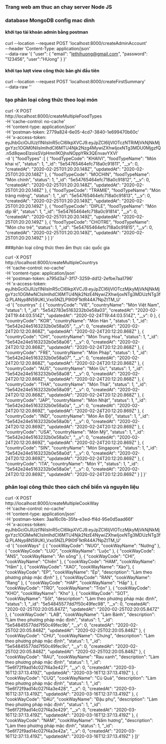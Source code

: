 ### Trang web am thuc an chay server Node JS

### database MongoDB config mac dinh

#### khởi tạo tài khoản admin bằng postman

curl --location --request POST 'localhost:8000/createAdminAccount' \
--header 'Content-Type: application/json' \
--data-raw '{
  "user": {
    "email": "lethihuong@gmail.com",
    "password": "123456",
    "user":"HUong"
  }
}'

#### khởi tạo lượt view công thức bản ghi đầu tiên

curl --location --request POST 'localhost:8000/createFirstSummary' \
--data-raw ''



### tạo phân loại công thức theo loại món

curl -X POST \
  http://localhost:8000/createMultipleFoodTypes \
  -H 'cache-control: no-cache' \
  -H 'content-type: application/json' \
  -H 'postman-token: 2779a824-6e05-4cd7-3840-1e699470b60c' \
  -H 'x-access-token: eyJhbGciOiJIUzI1NiIsInR5cCI6IkpXVCJ9.eyJpZCI6IjVlOTczNTRiMjVkNjNkMjgxYzc1OGM0NiIsImlhdCI6MTU4Njk2Nzg4MywiZXhwIjoxNTg3MDU0MjgzfQ.n5d8qwoElzoisSVpHmn1KOjhsNOppYRk3QEnvavYXVI' \
  -d '{
 "foodTypes" :[
    {
        "foodTypeCode": "KHAIVI",
        "foodTypeName": "Món khai vị",
        "status": 1,
        "_id": "5e54765464efc718a0c91811",
        "__v": 0,
        "createdAt": "2020-02-25T01:20:20.148Z",
        "updatedAt": "2020-02-25T01:20:20.148Z"
    },
    {
        "foodTypeCode": "MOCHIN",
        "foodTypeName": "Món chính",
        "status": 1,
        "_id": "5e54765464efc718a0c91812",
        "__v": 0,
        "createdAt": "2020-02-25T01:20:20.148Z",
        "updatedAt": "2020-02-25T01:20:20.148Z"
    },
    {
        "foodTypeCode": "TRAMIE",
        "foodTypeName": "Món tráng miệng",
        "status": 1,
        "_id": "5e54765464efc718a0c91813",
        "__v": 0,
        "createdAt": "2020-02-25T01:20:20.149Z",
        "updatedAt": "2020-02-25T01:20:20.149Z"
    },
    {
        "foodTypeCode": "DIPLE",
        "foodTypeName": "Món dịp lễ",
        "status": 1,
        "_id": "5e54765464efc718a0c91814",
        "__v": 0,
        "createdAt": "2020-02-25T01:20:20.149Z",
        "updatedAt": "2020-02-25T01:20:20.149Z"
    },
    {
        "foodTypeCode": "CHOTRE",
        "foodTypeName": "Món cho trẻ",
        "status": 1,
        "_id": "5e54765464efc718a0c91815",
        "__v": 0,
        "createdAt": "2020-02-25T01:20:20.149Z",
        "updatedAt": "2020-02-25T01:20:20.149Z"
    }
]
}'


###phân loại công thức theo ẩm thực các quốc gia

curl -X POST \
  http://localhost:8000/createMultipleCountrys \
  -H 'cache-control: no-cache' \
  -H 'content-type: application/json' \
  -H 'postman-token: a795d3a7-3f17-3259-dd12-2efbe7aa1796' \
  -H 'x-access-token: eyJhbGciOiJIUzI1NiIsInR5cCI6IkpXVCJ9.eyJpZCI6IjVlOTczMjkyMjVkNjNkMjgxYzc1OGMwNCIsImlhdCI6MTU4Njk2NzE4NywiZXhwIjoxNTg3MDUzNTg3fQ.PLANyp8N59UKI_Vxo5NZLP9l0tF1ktR44A7NpZtTM_U' \
  -d '{
 "countrys" :[
    {
        "countryCode": "VIE",
        "countryName": "Món Việt Nam",
        "status": 1,
        "_id": "5e542783e5163232b0e58a03",
        "createdAt": "2020-02-24T19:44:03.514Z",
        "updatedAt": "2020-02-24T19:44:03.514Z",
        "__v": 0
    },
    {
        "countryCode": "KOR",
        "countryName": "Món Hàn ",
        "status": 1,
        "_id": "5e542e24e5163232b0e58a05",
        "__v": 0,
        "createdAt": "2020-02-24T20:12:20.868Z",
        "updatedAt": "2020-02-24T20:12:20.868Z"
    },
    {
        "countryCode": "CHI",
        "countryName": "Món Trung Hoa",
        "status": 1,
        "_id": "5e542e24e5163232b0e58a06",
        "__v": 0,
        "createdAt": "2020-02-24T20:12:20.868Z",
        "updatedAt": "2020-02-24T20:12:20.868Z"
    },
    {
        "countryCode": "FRE",
        "countryName": "Món Pháp",
        "status": 1,
        "_id": "5e542e24e5163232b0e58a07",
        "__v": 0,
        "createdAt": "2020-02-24T20:12:20.868Z",
        "updatedAt": "2020-02-24T20:12:20.868Z"
    },
    {
        "countryCode": "AUS",
        "countryName": "Món Úc",
        "status": 1,
        "_id": "5e542e24e5163232b0e58a08",
        "__v": 0,
        "createdAt": "2020-02-24T20:12:20.868Z",
        "updatedAt": "2020-02-24T20:12:20.868Z"
    },
    {
        "countryCode": "THA",
        "countryName": "Món Thái",
        "status": 1,
        "_id": "5e542e24e5163232b0e58a09",
        "__v": 0,
        "createdAt": "2020-02-24T20:12:20.868Z",
        "updatedAt": "2020-02-24T20:12:20.868Z"
    },
    {
        "countryCode": "JAP",
        "countryName": "Món Nhật",
        "status": 1,
        "_id": "5e542e24e5163232b0e58a0a",
        "__v": 0,
        "createdAt": "2020-02-24T20:12:20.869Z",
        "updatedAt": "2020-02-24T20:12:20.869Z"
    },
    {
        "countryCode": "IND",
        "countryName": "Món Ấn Độ",
        "status": 1,
        "_id": "5e542e24e5163232b0e58a0b",
        "__v": 0,
        "createdAt": "2020-02-24T20:12:20.869Z",
        "updatedAt": "2020-02-24T20:12:20.869Z"
    },
    {
        "countryCode": "USA",
        "countryName": "Món Mỹ",
        "status": 1,
        "_id": "5e542e24e5163232b0e58a0c",
        "__v": 0,
        "createdAt": "2020-02-24T20:12:20.869Z",
        "updatedAt": "2020-02-24T20:12:20.869Z"
    },
    {
        "countryCode": "SIN",
        "countryName": "Món Singapore",
        "status": 1,
        "_id": "5e542e24e5163232b0e58a0d",
        "__v": 0,
        "createdAt": "2020-02-24T20:12:20.869Z",
        "updatedAt": "2020-02-24T20:12:20.869Z"
    },
    {
        "countryCode": "ITA",
        "countryName": "Món Ý",
        "status": 1,
        "_id": "5e542e24e5163232b0e58a0e",
        "__v": 0,
        "createdAt": "2020-02-24T20:12:20.869Z",
        "updatedAt": "2020-02-24T20:12:20.869Z"
    }
]
}'

### phân loại công thức theo cách chế biến và nguyên liệu

curl -X POST \
  http://localhost:8000/createMultipleCookWay \
  -H 'cache-control: no-cache' \
  -H 'content-type: application/json' \
  -H 'postman-token: 3aa16c0b-35fa-e3ed-ff4d-95e0d5aad66f' \
  -H 'x-access-token: eyJhbGciOiJIUzI1NiIsInR5cCI6IkpXVCJ9.eyJpZCI6IjVlOTczMjkyMjVkNjNkMjgxYzc1OGMwNCIsImlhdCI6MTU4Njk2NzE4NywiZXhwIjoxNTg3MDUzNTg3fQ.PLANyp8N59UKI_Vxo5NZLP9l0tF1ktR44A7NpZtTM_U' \
  -d '{
	"cookWays" :[
    {
        "cookWayCode": "NUO",
        "cookWayName": "Nướng"
    },
    {
        "cookWayCode": "LUO",
        "cookWayName": "Luộc"
    },
    {
        "cookWayCode": "ANS",
        "cookWayName": "Ăn sống"
    },
    {
        "cookWayCode": "CHI",
        "cookWayName": "Chiên"
    },
    {
        "cookWayCode": "HAM",
        "cookWayName": "Hầm"
    },
    {
        "cookWayCode": "XAO",
        "cookWayName": "Xào"},
    {
        "cookWayCode": "EP",
        "cookWayName": "Ép",
        "description": "Làm theo phương pháp mặc định"
    },
    {
        "cookWayCode": "RAN",
        "cookWayName": "Rang"
    },
    {
        "cookWayCode": "HAP",
        "cookWayName": "Hấp"
    },
    {
        "cookWayCode": "TRO",
        "cookWayName": "Trộn"
    },
    {
        "cookWayCode": "KHO",
        "cookWayName": "Kho"
    },
    {
        "cookWayCode": "SOT",
        "cookWayName": "Sốt",
        "description": "Làm theo phương pháp mặc định",
        "status": 1,
        "_id": "5e54845577dd7f50c49fec98",
        "__v": 0,
        "createdAt": "2020-02-25T02:20:05.847Z",
        "updatedAt": "2020-02-25T02:20:05.847Z"
    },
    {
        "cookWayCode": "LAB",
        "cookWayName": "Làm Bánh",
        "description": "Làm theo phương pháp mặc định",
        "status": 1,
        "_id": "5e54845577dd7f50c49fec9b",
        "__v": 0,
        "createdAt": "2020-02-25T02:20:05.848Z",
        "updatedAt": "2020-02-25T02:20:05.848Z"
    },
    {
        "cookWayCode": "CHU",
        "cookWayName": "Chưng",
        "description": "Làm theo phương pháp mặc định",
        "status": 1,
        "_id": "5e54845577dd7f50c49fec9c",
        "__v": 0,
        "createdAt": "2020-02-25T02:20:05.848Z",
        "updatedAt": "2020-02-25T02:20:05.848Z"
    },
    {
        "cookWayCode": "RAU",
        "cookWayName": "Rau xanh",
        "description": "Làm theo phương pháp mặc định",
        "status": 1,
        "_id": "5e6f72f9ad14c027f4a3e427",
        "__v": 0,
        "createdAt": "2020-03-16T12:37:13.419Z",
        "updatedAt": "2020-03-16T12:37:13.419Z"
    },
    {
        "cookWayCode": "CUQ",
        "cookWayName": "Củ Quả",
        "description": "Làm theo phương pháp mặc định",
        "status": 1,
        "_id": "5e6f72f9ad14c027f4a3e428",
        "__v": 0,
        "createdAt": "2020-03-16T12:37:13.419Z",
        "updatedAt": "2020-03-16T12:37:13.419Z"
    },
    {
        "cookWayCode": "DAU",
        "cookWayName": "Đậu phụ",
        "description": "Làm theo phương pháp mặc định",
        "status": 1,
        "_id": "5e6f72f9ad14c027f4a3e429",
        "__v": 0,
        "createdAt": "2020-03-16T12:37:13.419Z",
        "updatedAt": "2020-03-16T12:37:13.419Z"
    },
    {
        "cookWayCode": "NAM",
        "cookWayName": "Nấm hương",
        "description": "Làm theo phương pháp mặc định",
        "status": 1,
        "_id": "5e6f72f9ad14c027f4a3e42a",
        "__v": 0,
        "createdAt": "2020-03-16T12:37:13.419Z",
        "updatedAt": "2020-03-16T12:37:13.419Z"
    }
]}'



